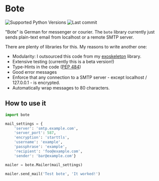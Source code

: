 # Bote

![Supported Python Versions](https://img.shields.io/pypi/pyversions/bote)
![Last commit](https://img.shields.io/github/last-commit/RuedigerVoigt/bote)

"Bote" is German for messenger or courier. The `bote` library currently just sends plain-text email from localhost or a remote SMTP server.

There are plenty of libraries for this. My reasons to write another one:
* Modularity: I outsourced this code from my [exoskeleton](https://github.com/RuedigerVoigt/exoskeleton "GitHub Repository of exoskeleton") library.
* Extensive testing (currently this is a beta version!)
* Type-Hints in the code ([PEP 484](https://www.python.org/dev/peps/pep-0484/))
* Good error messages
* Enforce that any connection to a SMTP server - except localhost / 127.0.0.1 - is encrypted.
* Automatically wrap messages to 80 characters.

## How to use it

```python
import bote

mail_settings = {
    'server': 'smtp.example.com',
    'server_port': 587,
    'encryption': 'starttls',
    'username': 'example',
    'passphrase': 'example',
    'recipient': 'foo@example.com',
    'sender': 'bar@example.com'}

mailer = bote.Mailer(mail_settings)

mailer.send_mail('Test bote', 'It worked!')
```